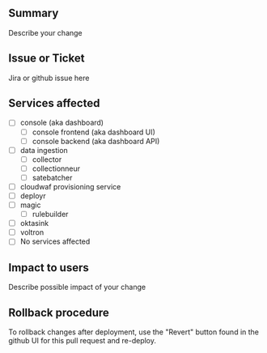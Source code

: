 ## Summary

Describe your change

## Issue or Ticket

Jira or github issue here

## Services affected

- [ ] console (aka dashboard)
  - [ ] console frontend (aka dashboard UI)
  - [ ] console backend (aka dashboard API)
- [ ] data ingestion
  - [ ] collector
  - [ ] collectionneur
  - [ ] satebatcher
- [ ] cloudwaf provisioning service
- [ ] deployr
- [ ] magic
  - [ ] rulebuilder
- [ ] oktasink
- [ ] voltron
- [ ] No services affected

## Impact to users

Describe possible impact of your change

## Rollback procedure

To rollback changes after deployment, use the "Revert" button found
in the github UI for this pull request and re-deploy.

